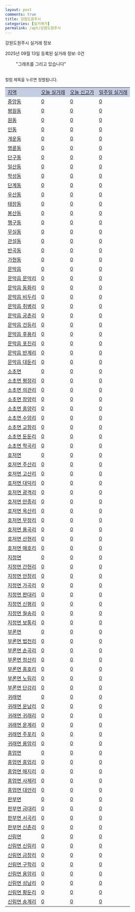 ```yaml
---
layout: post
comments: true
title: 강원도원주시
categories: [실거래가]
permalink: /apt/강원도원주시
---
```


강원도원주시 실거래 정보

2025년 09월 13일 등록된 실거래 정보: 0건

<!--<script async src="https://pagead2.googlesyndication.com/pagead/js/adsbygoogle.js?client=ca-pub-3485438051770037"
 crossorigin="anonymous"></script>-->

<script type="text/javascript">
  google.charts.load('current', {'packages':['corechart']});
  google.charts.setOnLoadCallback(drawChart);

  function drawChart() {
    var data = google.visualization.arrayToDataTable([['거래일', '매매', '전월세', '전매'], ['21-01', 23, 10, 0], ['21-02', 0, 1, 0], ['21-03', 0, 1, 0], ['21-04', 0, 3, 0], ['21-05', 0, 4, 0], ['21-06', 0, 16, 0], ['21-07', 50, 113, 1], ['21-08', 1091, 490, 37], ['21-09', 1229, 653, 61], ['21-10', 1121, 749, 230], ['21-11', 596, 664, 173], ['21-12', 479, 1065, 165], ['22-01', 380, 862, 54], ['22-02', 519, 887, 28], ['22-03', 684, 664, 44], ['22-04', 649, 661, 23], ['22-05', 604, 745, 53], ['22-06', 465, 697, 64], ['22-07', 271, 560, 31], ['22-08', 80, 169, 20]]);

    var options = {
      title: '최근 1년간 유형별 거래량 추이',
      legend: { position: 'bottom' }
    };

    setTimeout(function() {
        var chart = new google.visualization.LineChart(document.getElementById('columnchart_material'));
        chart.draw(data, (options));
        document.getElementById('loading').style.display = 'none';
        var dayLabel = (new Date()).getDay();
        if (dayLabel < 2) {
            sorttable.innerSortFunction.apply(document.getElementById('week'), []);
            sorttable.innerSortFunction.apply(document.getElementById('week'), []);        
        }
        else {
            sorttable.innerSortFunction.apply(document.getElementById('today'), []);
            sorttable.innerSortFunction.apply(document.getElementById('today'), []);
        }
    }, 200);

  }
</script>

<div id="loading" style="z-index:20; display: block; margin-left: 35px">"그래프를 그리고 있습니다"</div>
<div id="columnchart_material" style="width: 95%; margin-left: -35px; display: block"></div>
<!--<div style="width: 95%; margin-left: -35px; display: block">
      <script async src="https://pagead2.googlesyndication.com/pagead/js/adsbygoogle.js?client=ca-pub-3485438051770037"
          crossorigin="anonymous"></script>
      <ins class="adsbygoogle"
          style="display:block"
          data-ad-format="fluid"
          data-ad-layout-key="-fb+5w+4e-db+86"
          data-ad-client="ca-pub-3485438051770037"
          data-ad-slot="1827090281"></ins>
      <script>
          (adsbygoogle = window.adsbygoogle || []).push({});
      </script>
</div>-->
<br>

<font size='small' style='font-size: small;'>컬럼 제목을 누르면 정렬됩니다.</font>
<table class="sortable">
  <tr style='background-color: rgba(114, 132, 186,0.4);'>
    <td id="region"><a href="#">지역</a></td>
    <td id="today"><a href="#">오늘 실거래</a></td>
    <td id="today_new"><a href="#">오늘 신고가</a></td>
    <td id="week"><a href="#">일주일 실거래</a></td>
  </tr>

  
  <tr class="item">
    <td><a href="강원도원주시중앙동">중앙동</a></td>
    <td><a href="강원도원주시중앙동">0</a></td>
    <td><a href="강원도원주시중앙동">0</a></td>
    <td><a href="강원도원주시중앙동">0</a></td>
  </tr>
    

  <tr class="item">
    <td><a href="강원도원주시평원동">평원동</a></td>
    <td><a href="강원도원주시평원동">0</a></td>
    <td><a href="강원도원주시평원동">0</a></td>
    <td><a href="강원도원주시평원동">0</a></td>
  </tr>
    

  <tr class="item">
    <td><a href="강원도원주시원동">원동</a></td>
    <td><a href="강원도원주시원동">0</a></td>
    <td><a href="강원도원주시원동">0</a></td>
    <td><a href="강원도원주시원동">0</a></td>
  </tr>
    

  <tr class="item">
    <td><a href="강원도원주시인동">인동</a></td>
    <td><a href="강원도원주시인동">0</a></td>
    <td><a href="강원도원주시인동">0</a></td>
    <td><a href="강원도원주시인동">0</a></td>
  </tr>
    

  <tr class="item">
    <td><a href="강원도원주시개운동">개운동</a></td>
    <td><a href="강원도원주시개운동">0</a></td>
    <td><a href="강원도원주시개운동">0</a></td>
    <td><a href="강원도원주시개운동">0</a></td>
  </tr>
    

  <tr class="item">
    <td><a href="강원도원주시명륜동">명륜동</a></td>
    <td><a href="강원도원주시명륜동">0</a></td>
    <td><a href="강원도원주시명륜동">0</a></td>
    <td><a href="강원도원주시명륜동">0</a></td>
  </tr>
    

  <tr class="item">
    <td><a href="강원도원주시단구동">단구동</a></td>
    <td><a href="강원도원주시단구동">0</a></td>
    <td><a href="강원도원주시단구동">0</a></td>
    <td><a href="강원도원주시단구동">0</a></td>
  </tr>
    

  <tr class="item">
    <td><a href="강원도원주시일산동">일산동</a></td>
    <td><a href="강원도원주시일산동">0</a></td>
    <td><a href="강원도원주시일산동">0</a></td>
    <td><a href="강원도원주시일산동">0</a></td>
  </tr>
    

  <tr class="item">
    <td><a href="강원도원주시학성동">학성동</a></td>
    <td><a href="강원도원주시학성동">0</a></td>
    <td><a href="강원도원주시학성동">0</a></td>
    <td><a href="강원도원주시학성동">0</a></td>
  </tr>
    

  <tr class="item">
    <td><a href="강원도원주시단계동">단계동</a></td>
    <td><a href="강원도원주시단계동">0</a></td>
    <td><a href="강원도원주시단계동">0</a></td>
    <td><a href="강원도원주시단계동">0</a></td>
  </tr>
    

  <tr class="item">
    <td><a href="강원도원주시우산동">우산동</a></td>
    <td><a href="강원도원주시우산동">0</a></td>
    <td><a href="강원도원주시우산동">0</a></td>
    <td><a href="강원도원주시우산동">0</a></td>
  </tr>
    

  <tr class="item">
    <td><a href="강원도원주시태장동">태장동</a></td>
    <td><a href="강원도원주시태장동">0</a></td>
    <td><a href="강원도원주시태장동">0</a></td>
    <td><a href="강원도원주시태장동">0</a></td>
  </tr>
    

  <tr class="item">
    <td><a href="강원도원주시봉산동">봉산동</a></td>
    <td><a href="강원도원주시봉산동">0</a></td>
    <td><a href="강원도원주시봉산동">0</a></td>
    <td><a href="강원도원주시봉산동">0</a></td>
  </tr>
    

  <tr class="item">
    <td><a href="강원도원주시행구동">행구동</a></td>
    <td><a href="강원도원주시행구동">0</a></td>
    <td><a href="강원도원주시행구동">0</a></td>
    <td><a href="강원도원주시행구동">0</a></td>
  </tr>
    

  <tr class="item">
    <td><a href="강원도원주시무실동">무실동</a></td>
    <td><a href="강원도원주시무실동">0</a></td>
    <td><a href="강원도원주시무실동">0</a></td>
    <td><a href="강원도원주시무실동">0</a></td>
  </tr>
    

  <tr class="item">
    <td><a href="강원도원주시관설동">관설동</a></td>
    <td><a href="강원도원주시관설동">0</a></td>
    <td><a href="강원도원주시관설동">0</a></td>
    <td><a href="강원도원주시관설동">0</a></td>
  </tr>
    

  <tr class="item">
    <td><a href="강원도원주시반곡동">반곡동</a></td>
    <td><a href="강원도원주시반곡동">0</a></td>
    <td><a href="강원도원주시반곡동">0</a></td>
    <td><a href="강원도원주시반곡동">0</a></td>
  </tr>
    

  <tr class="item">
    <td><a href="강원도원주시가현동">가현동</a></td>
    <td><a href="강원도원주시가현동">0</a></td>
    <td><a href="강원도원주시가현동">0</a></td>
    <td><a href="강원도원주시가현동">0</a></td>
  </tr>
    

  <tr class="item">
    <td><a href="강원도원주시문막읍">문막읍</a></td>
    <td><a href="강원도원주시문막읍">0</a></td>
    <td><a href="강원도원주시문막읍">0</a></td>
    <td><a href="강원도원주시문막읍">0</a></td>
  </tr>
    

  <tr class="item">
    <td><a href="강원도원주시문막읍문막리">문막읍 문막리</a></td>
    <td><a href="강원도원주시문막읍문막리">0</a></td>
    <td><a href="강원도원주시문막읍문막리">0</a></td>
    <td><a href="강원도원주시문막읍문막리">0</a></td>
  </tr>
    

  <tr class="item">
    <td><a href="강원도원주시문막읍동화리">문막읍 동화리</a></td>
    <td><a href="강원도원주시문막읍동화리">0</a></td>
    <td><a href="강원도원주시문막읍동화리">0</a></td>
    <td><a href="강원도원주시문막읍동화리">0</a></td>
  </tr>
    

  <tr class="item">
    <td><a href="강원도원주시문막읍비두리">문막읍 비두리</a></td>
    <td><a href="강원도원주시문막읍비두리">0</a></td>
    <td><a href="강원도원주시문막읍비두리">0</a></td>
    <td><a href="강원도원주시문막읍비두리">0</a></td>
  </tr>
    

  <tr class="item">
    <td><a href="강원도원주시문막읍취병리">문막읍 취병리</a></td>
    <td><a href="강원도원주시문막읍취병리">0</a></td>
    <td><a href="강원도원주시문막읍취병리">0</a></td>
    <td><a href="강원도원주시문막읍취병리">0</a></td>
  </tr>
    

  <tr class="item">
    <td><a href="강원도원주시문막읍궁촌리">문막읍 궁촌리</a></td>
    <td><a href="강원도원주시문막읍궁촌리">0</a></td>
    <td><a href="강원도원주시문막읍궁촌리">0</a></td>
    <td><a href="강원도원주시문막읍궁촌리">0</a></td>
  </tr>
    

  <tr class="item">
    <td><a href="강원도원주시문막읍건등리">문막읍 건등리</a></td>
    <td><a href="강원도원주시문막읍건등리">0</a></td>
    <td><a href="강원도원주시문막읍건등리">0</a></td>
    <td><a href="강원도원주시문막읍건등리">0</a></td>
  </tr>
    

  <tr class="item">
    <td><a href="강원도원주시문막읍후용리">문막읍 후용리</a></td>
    <td><a href="강원도원주시문막읍후용리">0</a></td>
    <td><a href="강원도원주시문막읍후용리">0</a></td>
    <td><a href="강원도원주시문막읍후용리">0</a></td>
  </tr>
    

  <tr class="item">
    <td><a href="강원도원주시문막읍포진리">문막읍 포진리</a></td>
    <td><a href="강원도원주시문막읍포진리">0</a></td>
    <td><a href="강원도원주시문막읍포진리">0</a></td>
    <td><a href="강원도원주시문막읍포진리">0</a></td>
  </tr>
    

  <tr class="item">
    <td><a href="강원도원주시문막읍반계리">문막읍 반계리</a></td>
    <td><a href="강원도원주시문막읍반계리">0</a></td>
    <td><a href="강원도원주시문막읍반계리">0</a></td>
    <td><a href="강원도원주시문막읍반계리">0</a></td>
  </tr>
    

  <tr class="item">
    <td><a href="강원도원주시문막읍대둔리">문막읍 대둔리</a></td>
    <td><a href="강원도원주시문막읍대둔리">0</a></td>
    <td><a href="강원도원주시문막읍대둔리">0</a></td>
    <td><a href="강원도원주시문막읍대둔리">0</a></td>
  </tr>
    

  <tr class="item">
    <td><a href="강원도원주시소초면">소초면</a></td>
    <td><a href="강원도원주시소초면">0</a></td>
    <td><a href="강원도원주시소초면">0</a></td>
    <td><a href="강원도원주시소초면">0</a></td>
  </tr>
    

  <tr class="item">
    <td><a href="강원도원주시소초면평장리">소초면 평장리</a></td>
    <td><a href="강원도원주시소초면평장리">0</a></td>
    <td><a href="강원도원주시소초면평장리">0</a></td>
    <td><a href="강원도원주시소초면평장리">0</a></td>
  </tr>
    

  <tr class="item">
    <td><a href="강원도원주시소초면의관리">소초면 의관리</a></td>
    <td><a href="강원도원주시소초면의관리">0</a></td>
    <td><a href="강원도원주시소초면의관리">0</a></td>
    <td><a href="강원도원주시소초면의관리">0</a></td>
  </tr>
    

  <tr class="item">
    <td><a href="강원도원주시소초면장양리">소초면 장양리</a></td>
    <td><a href="강원도원주시소초면장양리">0</a></td>
    <td><a href="강원도원주시소초면장양리">0</a></td>
    <td><a href="강원도원주시소초면장양리">0</a></td>
  </tr>
    

  <tr class="item">
    <td><a href="강원도원주시소초면흥양리">소초면 흥양리</a></td>
    <td><a href="강원도원주시소초면흥양리">0</a></td>
    <td><a href="강원도원주시소초면흥양리">0</a></td>
    <td><a href="강원도원주시소초면흥양리">0</a></td>
  </tr>
    

  <tr class="item">
    <td><a href="강원도원주시소초면수암리">소초면 수암리</a></td>
    <td><a href="강원도원주시소초면수암리">0</a></td>
    <td><a href="강원도원주시소초면수암리">0</a></td>
    <td><a href="강원도원주시소초면수암리">0</a></td>
  </tr>
    

  <tr class="item">
    <td><a href="강원도원주시소초면교항리">소초면 교항리</a></td>
    <td><a href="강원도원주시소초면교항리">0</a></td>
    <td><a href="강원도원주시소초면교항리">0</a></td>
    <td><a href="강원도원주시소초면교항리">0</a></td>
  </tr>
    

  <tr class="item">
    <td><a href="강원도원주시소초면둔둔리">소초면 둔둔리</a></td>
    <td><a href="강원도원주시소초면둔둔리">0</a></td>
    <td><a href="강원도원주시소초면둔둔리">0</a></td>
    <td><a href="강원도원주시소초면둔둔리">0</a></td>
  </tr>
    

  <tr class="item">
    <td><a href="강원도원주시소초면학곡리">소초면 학곡리</a></td>
    <td><a href="강원도원주시소초면학곡리">0</a></td>
    <td><a href="강원도원주시소초면학곡리">0</a></td>
    <td><a href="강원도원주시소초면학곡리">0</a></td>
  </tr>
    

  <tr class="item">
    <td><a href="강원도원주시호저면">호저면</a></td>
    <td><a href="강원도원주시호저면">0</a></td>
    <td><a href="강원도원주시호저면">0</a></td>
    <td><a href="강원도원주시호저면">0</a></td>
  </tr>
    

  <tr class="item">
    <td><a href="강원도원주시호저면주산리">호저면 주산리</a></td>
    <td><a href="강원도원주시호저면주산리">0</a></td>
    <td><a href="강원도원주시호저면주산리">0</a></td>
    <td><a href="강원도원주시호저면주산리">0</a></td>
  </tr>
    

  <tr class="item">
    <td><a href="강원도원주시호저면고산리">호저면 고산리</a></td>
    <td><a href="강원도원주시호저면고산리">0</a></td>
    <td><a href="강원도원주시호저면고산리">0</a></td>
    <td><a href="강원도원주시호저면고산리">0</a></td>
  </tr>
    

  <tr class="item">
    <td><a href="강원도원주시호저면대덕리">호저면 대덕리</a></td>
    <td><a href="강원도원주시호저면대덕리">0</a></td>
    <td><a href="강원도원주시호저면대덕리">0</a></td>
    <td><a href="강원도원주시호저면대덕리">0</a></td>
  </tr>
    

  <tr class="item">
    <td><a href="강원도원주시호저면광격리">호저면 광격리</a></td>
    <td><a href="강원도원주시호저면광격리">0</a></td>
    <td><a href="강원도원주시호저면광격리">0</a></td>
    <td><a href="강원도원주시호저면광격리">0</a></td>
  </tr>
    

  <tr class="item">
    <td><a href="강원도원주시호저면만종리">호저면 만종리</a></td>
    <td><a href="강원도원주시호저면만종리">0</a></td>
    <td><a href="강원도원주시호저면만종리">0</a></td>
    <td><a href="강원도원주시호저면만종리">0</a></td>
  </tr>
    

  <tr class="item">
    <td><a href="강원도원주시호저면옥산리">호저면 옥산리</a></td>
    <td><a href="강원도원주시호저면옥산리">0</a></td>
    <td><a href="강원도원주시호저면옥산리">0</a></td>
    <td><a href="강원도원주시호저면옥산리">0</a></td>
  </tr>
    

  <tr class="item">
    <td><a href="강원도원주시호저면무장리">호저면 무장리</a></td>
    <td><a href="강원도원주시호저면무장리">0</a></td>
    <td><a href="강원도원주시호저면무장리">0</a></td>
    <td><a href="강원도원주시호저면무장리">0</a></td>
  </tr>
    

  <tr class="item">
    <td><a href="강원도원주시호저면용곡리">호저면 용곡리</a></td>
    <td><a href="강원도원주시호저면용곡리">0</a></td>
    <td><a href="강원도원주시호저면용곡리">0</a></td>
    <td><a href="강원도원주시호저면용곡리">0</a></td>
  </tr>
    

  <tr class="item">
    <td><a href="강원도원주시호저면산현리">호저면 산현리</a></td>
    <td><a href="강원도원주시호저면산현리">0</a></td>
    <td><a href="강원도원주시호저면산현리">0</a></td>
    <td><a href="강원도원주시호저면산현리">0</a></td>
  </tr>
    

  <tr class="item">
    <td><a href="강원도원주시호저면매호리">호저면 매호리</a></td>
    <td><a href="강원도원주시호저면매호리">0</a></td>
    <td><a href="강원도원주시호저면매호리">0</a></td>
    <td><a href="강원도원주시호저면매호리">0</a></td>
  </tr>
    

  <tr class="item">
    <td><a href="강원도원주시지정면">지정면</a></td>
    <td><a href="강원도원주시지정면">0</a></td>
    <td><a href="강원도원주시지정면">0</a></td>
    <td><a href="강원도원주시지정면">0</a></td>
  </tr>
    

  <tr class="item">
    <td><a href="강원도원주시지정면간현리">지정면 간현리</a></td>
    <td><a href="강원도원주시지정면간현리">0</a></td>
    <td><a href="강원도원주시지정면간현리">0</a></td>
    <td><a href="강원도원주시지정면간현리">0</a></td>
  </tr>
    

  <tr class="item">
    <td><a href="강원도원주시지정면안창리">지정면 안창리</a></td>
    <td><a href="강원도원주시지정면안창리">0</a></td>
    <td><a href="강원도원주시지정면안창리">0</a></td>
    <td><a href="강원도원주시지정면안창리">0</a></td>
  </tr>
    

  <tr class="item">
    <td><a href="강원도원주시지정면가곡리">지정면 가곡리</a></td>
    <td><a href="강원도원주시지정면가곡리">0</a></td>
    <td><a href="강원도원주시지정면가곡리">0</a></td>
    <td><a href="강원도원주시지정면가곡리">0</a></td>
  </tr>
    

  <tr class="item">
    <td><a href="강원도원주시지정면판대리">지정면 판대리</a></td>
    <td><a href="강원도원주시지정면판대리">0</a></td>
    <td><a href="강원도원주시지정면판대리">0</a></td>
    <td><a href="강원도원주시지정면판대리">0</a></td>
  </tr>
    

  <tr class="item">
    <td><a href="강원도원주시지정면신평리">지정면 신평리</a></td>
    <td><a href="강원도원주시지정면신평리">0</a></td>
    <td><a href="강원도원주시지정면신평리">0</a></td>
    <td><a href="강원도원주시지정면신평리">0</a></td>
  </tr>
    

  <tr class="item">
    <td><a href="강원도원주시지정면월송리">지정면 월송리</a></td>
    <td><a href="강원도원주시지정면월송리">0</a></td>
    <td><a href="강원도원주시지정면월송리">0</a></td>
    <td><a href="강원도원주시지정면월송리">0</a></td>
  </tr>
    

  <tr class="item">
    <td><a href="강원도원주시지정면보통리">지정면 보통리</a></td>
    <td><a href="강원도원주시지정면보통리">0</a></td>
    <td><a href="강원도원주시지정면보통리">0</a></td>
    <td><a href="강원도원주시지정면보통리">0</a></td>
  </tr>
    

  <tr class="item">
    <td><a href="강원도원주시부론면">부론면</a></td>
    <td><a href="강원도원주시부론면">0</a></td>
    <td><a href="강원도원주시부론면">0</a></td>
    <td><a href="강원도원주시부론면">0</a></td>
  </tr>
    

  <tr class="item">
    <td><a href="강원도원주시부론면법천리">부론면 법천리</a></td>
    <td><a href="강원도원주시부론면법천리">0</a></td>
    <td><a href="강원도원주시부론면법천리">0</a></td>
    <td><a href="강원도원주시부론면법천리">0</a></td>
  </tr>
    

  <tr class="item">
    <td><a href="강원도원주시부론면손곡리">부론면 손곡리</a></td>
    <td><a href="강원도원주시부론면손곡리">0</a></td>
    <td><a href="강원도원주시부론면손곡리">0</a></td>
    <td><a href="강원도원주시부론면손곡리">0</a></td>
  </tr>
    

  <tr class="item">
    <td><a href="강원도원주시부론면정산리">부론면 정산리</a></td>
    <td><a href="강원도원주시부론면정산리">0</a></td>
    <td><a href="강원도원주시부론면정산리">0</a></td>
    <td><a href="강원도원주시부론면정산리">0</a></td>
  </tr>
    

  <tr class="item">
    <td><a href="강원도원주시부론면흥호리">부론면 흥호리</a></td>
    <td><a href="강원도원주시부론면흥호리">0</a></td>
    <td><a href="강원도원주시부론면흥호리">0</a></td>
    <td><a href="강원도원주시부론면흥호리">0</a></td>
  </tr>
    

  <tr class="item">
    <td><a href="강원도원주시부론면노림리">부론면 노림리</a></td>
    <td><a href="강원도원주시부론면노림리">0</a></td>
    <td><a href="강원도원주시부론면노림리">0</a></td>
    <td><a href="강원도원주시부론면노림리">0</a></td>
  </tr>
    

  <tr class="item">
    <td><a href="강원도원주시부론면단강리">부론면 단강리</a></td>
    <td><a href="강원도원주시부론면단강리">0</a></td>
    <td><a href="강원도원주시부론면단강리">0</a></td>
    <td><a href="강원도원주시부론면단강리">0</a></td>
  </tr>
    

  <tr class="item">
    <td><a href="강원도원주시귀래면">귀래면</a></td>
    <td><a href="강원도원주시귀래면">0</a></td>
    <td><a href="강원도원주시귀래면">0</a></td>
    <td><a href="강원도원주시귀래면">0</a></td>
  </tr>
    

  <tr class="item">
    <td><a href="강원도원주시귀래면운남리">귀래면 운남리</a></td>
    <td><a href="강원도원주시귀래면운남리">0</a></td>
    <td><a href="강원도원주시귀래면운남리">0</a></td>
    <td><a href="강원도원주시귀래면운남리">0</a></td>
  </tr>
    

  <tr class="item">
    <td><a href="강원도원주시귀래면귀래리">귀래면 귀래리</a></td>
    <td><a href="강원도원주시귀래면귀래리">0</a></td>
    <td><a href="강원도원주시귀래면귀래리">0</a></td>
    <td><a href="강원도원주시귀래면귀래리">0</a></td>
  </tr>
    

  <tr class="item">
    <td><a href="강원도원주시귀래면운계리">귀래면 운계리</a></td>
    <td><a href="강원도원주시귀래면운계리">0</a></td>
    <td><a href="강원도원주시귀래면운계리">0</a></td>
    <td><a href="강원도원주시귀래면운계리">0</a></td>
  </tr>
    

  <tr class="item">
    <td><a href="강원도원주시귀래면주포리">귀래면 주포리</a></td>
    <td><a href="강원도원주시귀래면주포리">0</a></td>
    <td><a href="강원도원주시귀래면주포리">0</a></td>
    <td><a href="강원도원주시귀래면주포리">0</a></td>
  </tr>
    

  <tr class="item">
    <td><a href="강원도원주시귀래면용암리">귀래면 용암리</a></td>
    <td><a href="강원도원주시귀래면용암리">0</a></td>
    <td><a href="강원도원주시귀래면용암리">0</a></td>
    <td><a href="강원도원주시귀래면용암리">0</a></td>
  </tr>
    

  <tr class="item">
    <td><a href="강원도원주시흥업면">흥업면</a></td>
    <td><a href="강원도원주시흥업면">0</a></td>
    <td><a href="강원도원주시흥업면">0</a></td>
    <td><a href="강원도원주시흥업면">0</a></td>
  </tr>
    

  <tr class="item">
    <td><a href="강원도원주시흥업면흥업리">흥업면 흥업리</a></td>
    <td><a href="강원도원주시흥업면흥업리">0</a></td>
    <td><a href="강원도원주시흥업면흥업리">0</a></td>
    <td><a href="강원도원주시흥업면흥업리">0</a></td>
  </tr>
    

  <tr class="item">
    <td><a href="강원도원주시흥업면매지리">흥업면 매지리</a></td>
    <td><a href="강원도원주시흥업면매지리">0</a></td>
    <td><a href="강원도원주시흥업면매지리">0</a></td>
    <td><a href="강원도원주시흥업면매지리">0</a></td>
  </tr>
    

  <tr class="item">
    <td><a href="강원도원주시흥업면사제리">흥업면 사제리</a></td>
    <td><a href="강원도원주시흥업면사제리">0</a></td>
    <td><a href="강원도원주시흥업면사제리">0</a></td>
    <td><a href="강원도원주시흥업면사제리">0</a></td>
  </tr>
    

  <tr class="item">
    <td><a href="강원도원주시흥업면대안리">흥업면 대안리</a></td>
    <td><a href="강원도원주시흥업면대안리">0</a></td>
    <td><a href="강원도원주시흥업면대안리">0</a></td>
    <td><a href="강원도원주시흥업면대안리">0</a></td>
  </tr>
    

  <tr class="item">
    <td><a href="강원도원주시판부면">판부면</a></td>
    <td><a href="강원도원주시판부면">0</a></td>
    <td><a href="강원도원주시판부면">0</a></td>
    <td><a href="강원도원주시판부면">0</a></td>
  </tr>
    

  <tr class="item">
    <td><a href="강원도원주시판부면금대리">판부면 금대리</a></td>
    <td><a href="강원도원주시판부면금대리">0</a></td>
    <td><a href="강원도원주시판부면금대리">0</a></td>
    <td><a href="강원도원주시판부면금대리">0</a></td>
  </tr>
    

  <tr class="item">
    <td><a href="강원도원주시판부면서곡리">판부면 서곡리</a></td>
    <td><a href="강원도원주시판부면서곡리">0</a></td>
    <td><a href="강원도원주시판부면서곡리">0</a></td>
    <td><a href="강원도원주시판부면서곡리">0</a></td>
  </tr>
    

  <tr class="item">
    <td><a href="강원도원주시판부면신촌리">판부면 신촌리</a></td>
    <td><a href="강원도원주시판부면신촌리">0</a></td>
    <td><a href="강원도원주시판부면신촌리">0</a></td>
    <td><a href="강원도원주시판부면신촌리">0</a></td>
  </tr>
    

  <tr class="item">
    <td><a href="강원도원주시신림면">신림면</a></td>
    <td><a href="강원도원주시신림면">0</a></td>
    <td><a href="강원도원주시신림면">0</a></td>
    <td><a href="강원도원주시신림면">0</a></td>
  </tr>
    

  <tr class="item">
    <td><a href="강원도원주시신림면신림리">신림면 신림리</a></td>
    <td><a href="강원도원주시신림면신림리">0</a></td>
    <td><a href="강원도원주시신림면신림리">0</a></td>
    <td><a href="강원도원주시신림면신림리">0</a></td>
  </tr>
    

  <tr class="item">
    <td><a href="강원도원주시신림면금창리">신림면 금창리</a></td>
    <td><a href="강원도원주시신림면금창리">0</a></td>
    <td><a href="강원도원주시신림면금창리">0</a></td>
    <td><a href="강원도원주시신림면금창리">0</a></td>
  </tr>
    

  <tr class="item">
    <td><a href="강원도원주시신림면구학리">신림면 구학리</a></td>
    <td><a href="강원도원주시신림면구학리">0</a></td>
    <td><a href="강원도원주시신림면구학리">0</a></td>
    <td><a href="강원도원주시신림면구학리">0</a></td>
  </tr>
    

  <tr class="item">
    <td><a href="강원도원주시신림면용암리">신림면 용암리</a></td>
    <td><a href="강원도원주시신림면용암리">0</a></td>
    <td><a href="강원도원주시신림면용암리">0</a></td>
    <td><a href="강원도원주시신림면용암리">0</a></td>
  </tr>
    

  <tr class="item">
    <td><a href="강원도원주시신림면성남리">신림면 성남리</a></td>
    <td><a href="강원도원주시신림면성남리">0</a></td>
    <td><a href="강원도원주시신림면성남리">0</a></td>
    <td><a href="강원도원주시신림면성남리">0</a></td>
  </tr>
    

  <tr class="item">
    <td><a href="강원도원주시신림면황둔리">신림면 황둔리</a></td>
    <td><a href="강원도원주시신림면황둔리">0</a></td>
    <td><a href="강원도원주시신림면황둔리">0</a></td>
    <td><a href="강원도원주시신림면황둔리">0</a></td>
  </tr>
    

  <tr class="item">
    <td><a href="강원도원주시신림면송계리">신림면 송계리</a></td>
    <td><a href="강원도원주시신림면송계리">0</a></td>
    <td><a href="강원도원주시신림면송계리">0</a></td>
    <td><a href="강원도원주시신림면송계리">0</a></td>
  </tr>
    


</table>


    